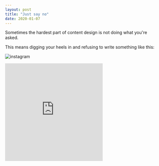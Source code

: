 ```yaml
---
layout: post
title: "Just say no"
date: 2020-01-07
---
```


Sometimes the hardest part of content design is not doing what you're asked.

This means digging your heels in and refusing to write something like this:

![instagram](BpKjlo-B4uI)

<div>
  <iframe
    src="https://www.instagram.com/p/BvgZf8LAOgg/"
    frameborder="0"
    allowfullscreen
    scrolling="no"
    allowtransparency
    width="320"
    height="320"
    ></iframe>
</div>
